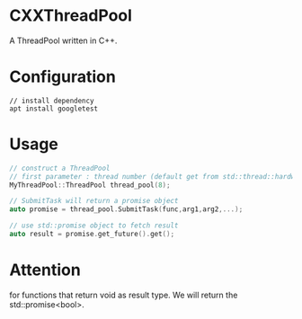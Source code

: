 # CXXThreadPool
A ThreadPool written in C++.

# Configuration
```
// install dependency
apt install googletest
```

# Usage
```C++
// construct a ThreadPool
// first parameter : thread number (default get from std::thread::hardware_concurrency) 
MyThreadPool::ThreadPool thread_pool(8);

// SubmitTask will return a promise object
auto promise = thread_pool.SubmitTask(func,arg1,arg2,...);

// use std::promise object to fetch result
auto result = promise.get_future().get();
```

# Attention
for functions that return void as result type. We will return the std::promise\<bool>. 